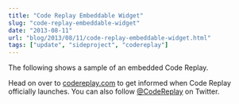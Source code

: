 ```yaml
---
title: "Code Replay Embeddable Widget"
slug: "code-replay-embeddable-widget"
date: "2013-08-11"
url: "blog/2013/08/11/code-replay-embeddable-widget.html"
tags: ["update", "sideproject", "codereplay"]
---
```


The following shows a sample of an embedded Code Replay.

<script
  src="https://codereplay.com/w/embedding-a-replay"
></script>

Head on over to [codereplay.com](https://codereplay.com) to get informed when Code Replay officially launches. You can also follow [@CodeReplay](https://twitter.com/codereplay) on Twitter.

